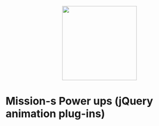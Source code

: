 
<p align="center">
  <img src="http://missionjimmy.com/images/logo-v2.svg" height="200">
</p>

# Mission-s Power ups (jQuery animation plug-ins)

